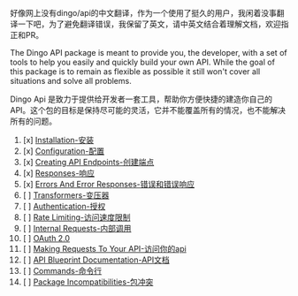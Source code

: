 
好像网上没有dingo/api的中文翻译，作为一个使用了挺久的用户，我闲着没事翻译一下吧，为了避免翻译错误，我保留了英文，请中英文结合着理解文档，欢迎指正和PR。

The Dingo API package is meant to provide you, the developer, with a set of tools to help you easily and quickly build your own API. While the goal of this package is to remain as flexible as possible it still won't cover all situations and solve all problems.

Dingo Api 是致力于提供给开发者一套工具，帮助你方便快捷的建造你自己的API。这个包的目标是保持尽可能的灵活，它并不能覆盖所有的情况，也不能解决所有的问题。

1. [x] [Installation-安装](https://github.com/liyu001989/dingo-api-wiki-zh/blob/master/Installation.md)
2. [x] [Configuration-配置](https://github.com/liyu001989/dingo-api-wiki-zh/blob/master/Configuration.md)
3. [x] [Creating API Endpoints-创建端点](https://github.com/liyu001989/dingo-api-wiki-zh/blob/master/Creating-API-Endpoints.md)
4. [x] [Responses-响应](https://github.com/liyu001989/dingo-api-wiki-zh/blob/master/Responses.md)
5. [x] [Errors And Error Responses-错误和错误响应](https://github.com/liyu001989/dingo-api-wiki-zh/blob/master/Errors-And-Error-Responses.md)
6. [ ] [Transformers-变压器](https://github.com/liyu001989/dingo-api-wiki-zh/blob/master/Transformers.md)
7. [ ] [Authentication-授权](https://github.com/liyu001989/dingo-api-wiki-zh/blob/master/Authentication.md)
8. [ ] [Rate Limiting-访问速度限制](https://github.com/liyu001989/dingo-api-wiki-zh/blob/master/Rate-Limiting.md)
9. [ ] [Internal Requests-内部调用](https://github.com/liyu001989/dingo-api-wiki-zh/blob/master/Internal-Requests.md)
10. [ ] [OAuth 2.0](https://github.com/liyu001989/dingo-api-wiki-zh/blob/master/OAuth-2.0.md)
11. [ ] [Making Requests To Your API-访问你的api](https://github.com/liyu001989/dingo-api-wiki-zh/blob/master/Making-Requests-To-Your-API.md)
12. [ ] [API Blueprint Documentation-API文档](https://github.com/liyu001989/dingo-api-wiki-zh/blob/master/API-Blueprint-Documentation.md)
13. [ ] [Commands-命令行](https://github.com/liyu001989/dingo-api-wiki-zh/blob/master/Commands.md)
14. [ ] [Package Incompatibilities-包冲突](https://github.com/liyu001989/dingo-api-wiki-zh/blob/master/Package-Incompatibilities.md)
